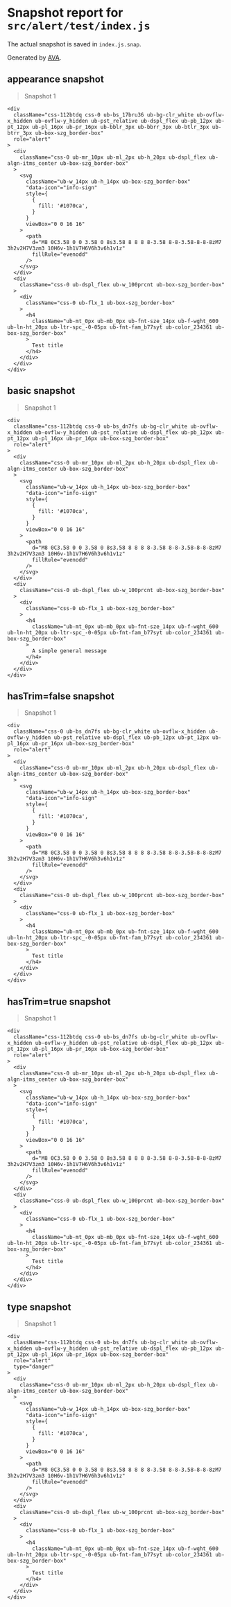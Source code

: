 # Snapshot report for `src/alert/test/index.js`

The actual snapshot is saved in `index.js.snap`.

Generated by [AVA](https://ava.li).

## appearance snapshot

> Snapshot 1

    <div
      className="css-112btdq css-0 ub-bs_17bru36 ub-bg-clr_white ub-ovflw-x_hidden ub-ovflw-y_hidden ub-pst_relative ub-dspl_flex ub-pb_12px ub-pt_12px ub-pl_16px ub-pr_16px ub-bblr_3px ub-bbrr_3px ub-btlr_3px ub-btrr_3px ub-box-szg_border-box"
      role="alert"
    >
      <div
        className="css-0 ub-mr_10px ub-ml_2px ub-h_20px ub-dspl_flex ub-algn-itms_center ub-box-szg_border-box"
      >
        <svg
          className="ub-w_14px ub-h_14px ub-box-szg_border-box"
          "data-icon"="info-sign"
          style={
            {
              fill: '#1070ca',
            }
          }
          viewBox="0 0 16 16"
        >
          <path
            d="M8 0C3.58 0 0 3.58 0 8s3.58 8 8 8 8-3.58 8-8-3.58-8-8-8zM7 3h2v2H7V3zm3 10H6v-1h1V7H6V6h3v6h1v1z"
            fillRule="evenodd"
          />
        </svg>
      </div>
      <div
        className="css-0 ub-dspl_flex ub-w_100prcnt ub-box-szg_border-box"
      >
        <div
          className="css-0 ub-flx_1 ub-box-szg_border-box"
        >
          <h4
            className="ub-mt_0px ub-mb_0px ub-fnt-sze_14px ub-f-wght_600 ub-ln-ht_20px ub-ltr-spc_-0-05px ub-fnt-fam_b77syt ub-color_234361 ub-box-szg_border-box"
          >
            Test title
          </h4>
        </div>
      </div>
    </div>

## basic snapshot

> Snapshot 1

    <div
      className="css-112btdq css-0 ub-bs_dn7fs ub-bg-clr_white ub-ovflw-x_hidden ub-ovflw-y_hidden ub-pst_relative ub-dspl_flex ub-pb_12px ub-pt_12px ub-pl_16px ub-pr_16px ub-box-szg_border-box"
      role="alert"
    >
      <div
        className="css-0 ub-mr_10px ub-ml_2px ub-h_20px ub-dspl_flex ub-algn-itms_center ub-box-szg_border-box"
      >
        <svg
          className="ub-w_14px ub-h_14px ub-box-szg_border-box"
          "data-icon"="info-sign"
          style={
            {
              fill: '#1070ca',
            }
          }
          viewBox="0 0 16 16"
        >
          <path
            d="M8 0C3.58 0 0 3.58 0 8s3.58 8 8 8 8-3.58 8-8-3.58-8-8-8zM7 3h2v2H7V3zm3 10H6v-1h1V7H6V6h3v6h1v1z"
            fillRule="evenodd"
          />
        </svg>
      </div>
      <div
        className="css-0 ub-dspl_flex ub-w_100prcnt ub-box-szg_border-box"
      >
        <div
          className="css-0 ub-flx_1 ub-box-szg_border-box"
        >
          <h4
            className="ub-mt_0px ub-mb_0px ub-fnt-sze_14px ub-f-wght_600 ub-ln-ht_20px ub-ltr-spc_-0-05px ub-fnt-fam_b77syt ub-color_234361 ub-box-szg_border-box"
          >
            A simple general message
          </h4>
        </div>
      </div>
    </div>

## hasTrim=false snapshot

> Snapshot 1

    <div
      className="css-0 ub-bs_dn7fs ub-bg-clr_white ub-ovflw-x_hidden ub-ovflw-y_hidden ub-pst_relative ub-dspl_flex ub-pb_12px ub-pt_12px ub-pl_16px ub-pr_16px ub-box-szg_border-box"
      role="alert"
    >
      <div
        className="css-0 ub-mr_10px ub-ml_2px ub-h_20px ub-dspl_flex ub-algn-itms_center ub-box-szg_border-box"
      >
        <svg
          className="ub-w_14px ub-h_14px ub-box-szg_border-box"
          "data-icon"="info-sign"
          style={
            {
              fill: '#1070ca',
            }
          }
          viewBox="0 0 16 16"
        >
          <path
            d="M8 0C3.58 0 0 3.58 0 8s3.58 8 8 8 8-3.58 8-8-3.58-8-8-8zM7 3h2v2H7V3zm3 10H6v-1h1V7H6V6h3v6h1v1z"
            fillRule="evenodd"
          />
        </svg>
      </div>
      <div
        className="css-0 ub-dspl_flex ub-w_100prcnt ub-box-szg_border-box"
      >
        <div
          className="css-0 ub-flx_1 ub-box-szg_border-box"
        >
          <h4
            className="ub-mt_0px ub-mb_0px ub-fnt-sze_14px ub-f-wght_600 ub-ln-ht_20px ub-ltr-spc_-0-05px ub-fnt-fam_b77syt ub-color_234361 ub-box-szg_border-box"
          >
            Test title
          </h4>
        </div>
      </div>
    </div>

## hasTrim=true snapshot

> Snapshot 1

    <div
      className="css-112btdq css-0 ub-bs_dn7fs ub-bg-clr_white ub-ovflw-x_hidden ub-ovflw-y_hidden ub-pst_relative ub-dspl_flex ub-pb_12px ub-pt_12px ub-pl_16px ub-pr_16px ub-box-szg_border-box"
      role="alert"
    >
      <div
        className="css-0 ub-mr_10px ub-ml_2px ub-h_20px ub-dspl_flex ub-algn-itms_center ub-box-szg_border-box"
      >
        <svg
          className="ub-w_14px ub-h_14px ub-box-szg_border-box"
          "data-icon"="info-sign"
          style={
            {
              fill: '#1070ca',
            }
          }
          viewBox="0 0 16 16"
        >
          <path
            d="M8 0C3.58 0 0 3.58 0 8s3.58 8 8 8 8-3.58 8-8-3.58-8-8-8zM7 3h2v2H7V3zm3 10H6v-1h1V7H6V6h3v6h1v1z"
            fillRule="evenodd"
          />
        </svg>
      </div>
      <div
        className="css-0 ub-dspl_flex ub-w_100prcnt ub-box-szg_border-box"
      >
        <div
          className="css-0 ub-flx_1 ub-box-szg_border-box"
        >
          <h4
            className="ub-mt_0px ub-mb_0px ub-fnt-sze_14px ub-f-wght_600 ub-ln-ht_20px ub-ltr-spc_-0-05px ub-fnt-fam_b77syt ub-color_234361 ub-box-szg_border-box"
          >
            Test title
          </h4>
        </div>
      </div>
    </div>

## type snapshot

> Snapshot 1

    <div
      className="css-112btdq css-0 ub-bs_dn7fs ub-bg-clr_white ub-ovflw-x_hidden ub-ovflw-y_hidden ub-pst_relative ub-dspl_flex ub-pb_12px ub-pt_12px ub-pl_16px ub-pr_16px ub-box-szg_border-box"
      role="alert"
      type="danger"
    >
      <div
        className="css-0 ub-mr_10px ub-ml_2px ub-h_20px ub-dspl_flex ub-algn-itms_center ub-box-szg_border-box"
      >
        <svg
          className="ub-w_14px ub-h_14px ub-box-szg_border-box"
          "data-icon"="info-sign"
          style={
            {
              fill: '#1070ca',
            }
          }
          viewBox="0 0 16 16"
        >
          <path
            d="M8 0C3.58 0 0 3.58 0 8s3.58 8 8 8 8-3.58 8-8-3.58-8-8-8zM7 3h2v2H7V3zm3 10H6v-1h1V7H6V6h3v6h1v1z"
            fillRule="evenodd"
          />
        </svg>
      </div>
      <div
        className="css-0 ub-dspl_flex ub-w_100prcnt ub-box-szg_border-box"
      >
        <div
          className="css-0 ub-flx_1 ub-box-szg_border-box"
        >
          <h4
            className="ub-mt_0px ub-mb_0px ub-fnt-sze_14px ub-f-wght_600 ub-ln-ht_20px ub-ltr-spc_-0-05px ub-fnt-fam_b77syt ub-color_234361 ub-box-szg_border-box"
          >
            Test title
          </h4>
        </div>
      </div>
    </div>
